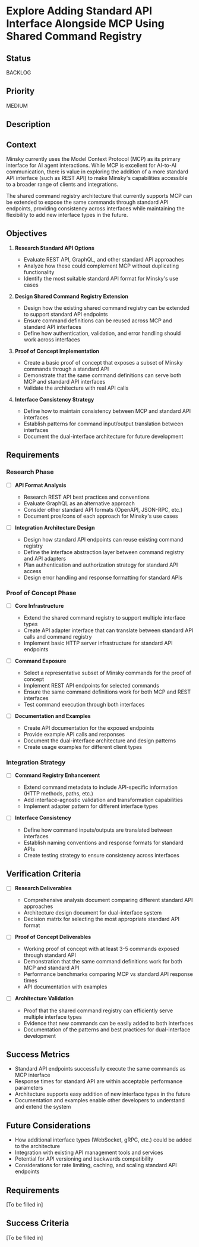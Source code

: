 # Explore Adding Standard API Interface Alongside MCP Using Shared Command Registry

## Status

BACKLOG

## Priority

MEDIUM

## Description

## Context

Minsky currently uses the Model Context Protocol (MCP) as its primary interface for AI agent interactions. While MCP is excellent for AI-to-AI communication, there is value in exploring the addition of a more standard API interface (such as REST API) to make Minsky's capabilities accessible to a broader range of clients and integrations.

The shared command registry architecture that currently supports MCP can be extended to expose the same commands through standard API endpoints, providing consistency across interfaces while maintaining the flexibility to add new interface types in the future.

## Objectives

1. **Research Standard API Options**

   - Evaluate REST API, GraphQL, and other standard API approaches
   - Analyze how these could complement MCP without duplicating functionality
   - Identify the most suitable standard API format for Minsky's use cases

2. **Design Shared Command Registry Extension**

   - Design how the existing shared command registry can be extended to support standard API endpoints
   - Ensure command definitions can be reused across MCP and standard API interfaces
   - Define how authentication, validation, and error handling should work across interfaces

3. **Proof of Concept Implementation**

   - Create a basic proof of concept that exposes a subset of Minsky commands through a standard API
   - Demonstrate that the same command definitions can serve both MCP and standard API interfaces
   - Validate the architecture with real API calls

4. **Interface Consistency Strategy**
   - Define how to maintain consistency between MCP and standard API interfaces
   - Establish patterns for command input/output translation between interfaces
   - Document the dual-interface architecture for future development

## Requirements

### Research Phase

- [ ] **API Format Analysis**

  - Research REST API best practices and conventions
  - Evaluate GraphQL as an alternative approach
  - Consider other standard API formats (OpenAPI, JSON-RPC, etc.)
  - Document pros/cons of each approach for Minsky's use cases

- [ ] **Integration Architecture Design**
  - Design how standard API endpoints can reuse existing command registry
  - Define the interface abstraction layer between command registry and API adapters
  - Plan authentication and authorization strategy for standard API access
  - Design error handling and response formatting for standard APIs

### Proof of Concept Phase

- [ ] **Core Infrastructure**

  - Extend the shared command registry to support multiple interface types
  - Create API adapter interface that can translate between standard API calls and command registry
  - Implement basic HTTP server infrastructure for standard API endpoints

- [ ] **Command Exposure**

  - Select a representative subset of Minsky commands for the proof of concept
  - Implement REST API endpoints for selected commands
  - Ensure the same command definitions work for both MCP and REST interfaces
  - Test command execution through both interfaces

- [ ] **Documentation and Examples**
  - Create API documentation for the exposed endpoints
  - Provide example API calls and responses
  - Document the dual-interface architecture and design patterns
  - Create usage examples for different client types

### Integration Strategy

- [ ] **Command Registry Enhancement**

  - Extend command metadata to include API-specific information (HTTP methods, paths, etc.)
  - Add interface-agnostic validation and transformation capabilities
  - Implement adapter pattern for different interface types

- [ ] **Interface Consistency**
  - Define how command inputs/outputs are translated between interfaces
  - Establish naming conventions and response formats for standard APIs
  - Create testing strategy to ensure consistency across interfaces

## Verification Criteria

- [ ] **Research Deliverables**

  - Comprehensive analysis document comparing different standard API approaches
  - Architecture design document for dual-interface system
  - Decision matrix for selecting the most appropriate standard API format

- [ ] **Proof of Concept Deliverables**

  - Working proof of concept with at least 3-5 commands exposed through standard API
  - Demonstration that the same command definitions work for both MCP and standard API
  - Performance benchmarks comparing MCP vs standard API response times
  - API documentation with examples

- [ ] **Architecture Validation**
  - Proof that the shared command registry can efficiently serve multiple interface types
  - Evidence that new commands can be easily added to both interfaces
  - Documentation of the patterns and best practices for dual-interface development

## Success Metrics

- Standard API endpoints successfully execute the same commands as MCP interface
- Response times for standard API are within acceptable performance parameters
- Architecture supports easy addition of new interface types in the future
- Documentation and examples enable other developers to understand and extend the system

## Future Considerations

- How additional interface types (WebSocket, gRPC, etc.) could be added to the architecture
- Integration with existing API management tools and services
- Potential for API versioning and backwards compatibility
- Considerations for rate limiting, caching, and scaling standard API endpoints


## Requirements

[To be filled in]

## Success Criteria

[To be filled in]
